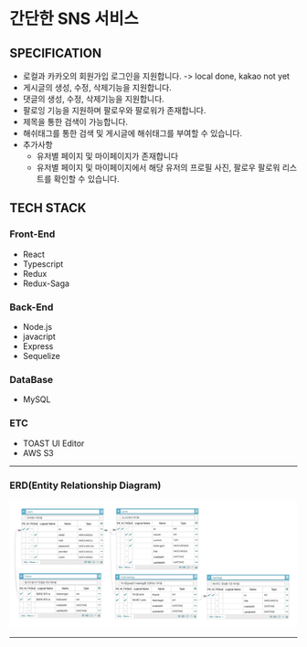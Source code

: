 # 간단한 SNS 서비스

## SPECIFICATION

- 로컬과 카카오의 회원가입 로그인을 지원합니다. -> local done, kakao not yet
- 게시글의 생성, 수정, 삭제기능을 지원합니다.
- 댓글의 생성, 수정, 삭제기능을 지원합니다.
- 팔로잉 기능을 지원하며 팔로우와 팔로워가 존재합니다.
- 제목을 통한 검색이 가능합니다.
- 해쉬태그를 통한 검색 및 게시글에 해쉬태그를 부여할 수 있습니다.
- 추가사항
  - 유저별 페이지 및 마이페이지가 존재합니다
  - 유저별 페이지 및 마이페이지에서 해당 유저의 프로필 사진, 팔로우 팔로워 리스트를 확인할 수 있습니다.

## TECH STACK

### Front-End

- React
- Typescript
- Redux
- Redux-Saga

### Back-End

- Node.js
- javacript
- Express
- Sequelize

### DataBase

- MySQL

### ETC

- TOAST UI Editor
- AWS S3

<hr>

### ERD(Entity Relationship Diagram)

<img src ="./static/erd-v2.png" alt ="Entity Relationship Diagram">

<hr>
